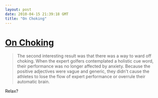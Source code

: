 ```yaml
---
layout: post
date: 2010-04-15 21:39:18 GMT
title: "On Choking"
---
```

# [On Choking](http://scienceblogs.com/cortex/2010/04/dont_choke.php)

> The second interesting result was that there was a way to ward off choking. When the expert golfers contemplated a holistic cue word, their performance was no longer affected by anxiety. Because the positive adjectives were vague and generic, they didn't cause the athletes to lose the flow of expert performance or overrule their automatic brain.

Relax?